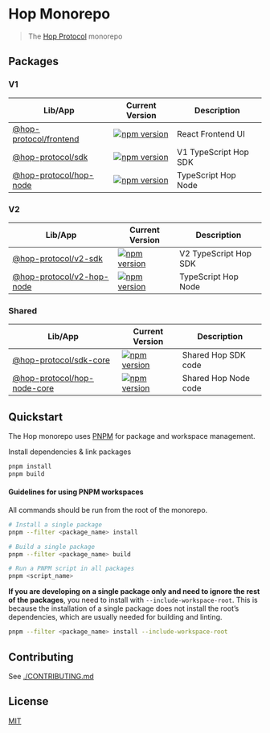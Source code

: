 # Hop Monorepo

> The [Hop Protocol](https://hop.exchange/) monorepo

## Packages

### V1

| Lib/App | Current Version | Description |
| --- | --- |  --- |
[@hop-protocol/frontend](packages/frontend) | [![npm version](https://badge.fury.io/js/%40hop-protocol%2Ffrontend.svg)](https://badge.fury.io/js/) | React Frontend UI |
[@hop-protocol/sdk](packages/sdk) | [![npm version](https://badge.fury.io/js/%40hop-protocol%2Fsdk.svg)](https://badge.fury.io/js/) | V1 TypeScript Hop SDK |
[@hop-protocol/hop-node](packages/hop-node) | [![npm version](https://badge.fury.io/js/%40hop-protocol%2Fhop-node.svg)](https://badge.fury.io/js/) | TypeScript Hop Node |

### V2

| Lib/App | Current Version | Description |
| --- | --- |  --- |
[@hop-protocol/v2-sdk](packages/v2-sdk) | [![npm version](https://badge.fury.io/js/%40hop-protocol%2Fv2-sdk.svg)](https://badge.fury.io/js/) | V2 TypeScript Hop SDK |
[@hop-protocol/v2-hop-node](packages/v-2hop-node) | [![npm version](https://badge.fury.io/js/%40hop-protocol%2Fv2-hop-node.svg)](https://badge.fury.io/js/) | TypeScript Hop Node |

### Shared

| Lib/App | Current Version | Description |
| --- | --- |  --- |
| [@hop-protocol/sdk-core](packages/sdk-core) | [![npm version](https://badge.fury.io/js/%40hop-protocol%2Fsdk-core.svg)](https://badge.fury.io/js/) | Shared Hop SDK code |
| [@hop-protocol/hop-node-core](packages/hop-node-core) | [![npm version](https://badge.fury.io/js/%40hop-protocol%2Fhop-node-core.svg)](https://badge.fury.io/js/) | Shared Hop Node code |

## Quickstart

The Hop monorepo uses [PNPM](https://pnpm.io/) for package and workspace management.

Install dependencies & link packages

```bash
pnpm install
pnpm build
```

#### Guidelines for using PNPM workspaces

All commands should be run from the root of the monorepo.

```bash
# Install a single package
pnpm --filter <package_name> install

# Build a single package
pnpm --filter <package_name> build

# Run a PNPM script in all packages
pnpm <script_name>

```

**If you are developing on a single package only and need to ignore the rest of the packages**, you need to install with `--include-workspace-root`. This is because the installation of a single package does not install the root’s dependencies, which are usually needed for building and linting.

```bash
pnpm --filter <package_name> install --include-workspace-root
```

## Contributing

See [./CONTRIBUTING.md](./CONTRIBUTING.md)

## License

[MIT](LICENSE)
